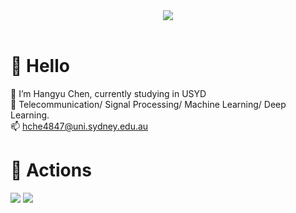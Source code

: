 
<!---
henry0408/henry0408 is a ✨ special ✨ repository because its `README.md` (this file) appears on your GitHub profile.
You can click the Preview link to take a look at your changes.
--->

<!-- 敲代码的图片 -->
<div align="center" ><img order-radius="100px" src="https://cdn.jsdelivr.net/gh/sun0225SUN/photos/images/202108300019556.gif"/></div>
<br>

#  🙋 Hello
:open_book: I’m Hangyu Chen, currently studying in USYD\
:dizzy: Telecommunication/ Signal Processing/ Machine Learning/ Deep Learning.\
📫 hche4847@uni.sydney.edu.au

# 🚀 Actions
<!-- 连续提交代码天数记录 -->
<div>
  <img src="https://github-readme-streak-stats.herokuapp.com/?user=henry0408&theme=dark&hide_border=true">
  <img src="https://github-readme-stats.vercel.app/api?username=henry0408&hide_border=true&show_icons=true&theme=dracula" />
</div>
<br>
